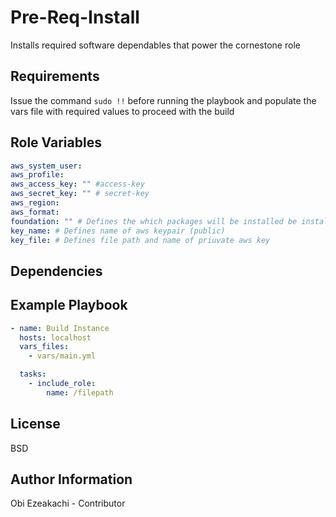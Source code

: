 Pre-Req-Install
=========

Installs required software dependables that power the cornestone role

Requirements
------------

Issue the command `sudo !!` before running the playbook and populate the vars file with required values to proceed with the build

Role Variables
--------------

```yaml
aws_system_user:
aws_profile:
aws_access_key: "" #access-key
aws_secret_key: "" # secret-key
aws_region: 
aws_format: 
foundation: "" # Defines the which packages will be installed be installed e.g aws,libvrt, or azure
key_name: # Defines name of aws keypair (public)
key_file: # Defines file path and name of priuvate aws key
```

Dependencies
------------


Example Playbook
----------------



```yml
- name: Build Instance  
  hosts: localhost
  vars_files:
    - vars/main.yml

  tasks:
    - include_role:
        name: /filepath
```
License
-------

BSD

Author Information
------------------

Obi Ezeakachi - Contributor

